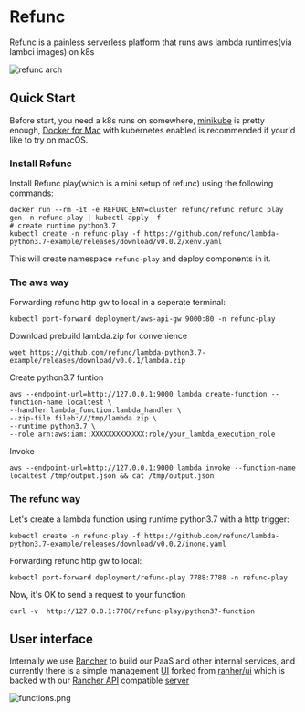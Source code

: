 # Refunc

Refunc is a painless serverless platform that runs aws lambda runtimes(via lambci images) on k8s

![refunc arch](https://user-images.githubusercontent.com/354668/50409374-188daf80-082d-11e9-9a9b-77407cd196ed.png)

## Quick Start

Before start, you need a k8s runs on somewhere, [minikube](https://github.com/kubernetes/minikube) is pretty enough, [Docker for Mac](https://docs.docker.com/docker-for-mac/kubernetes/) with kubernetes enabled is recommended if your'd like to try on macOS.

### Install Refunc

Install Refunc play(which is a mini setup of refunc) using the following commands:

```shell
docker run --rm -it -e REFUNC_ENV=cluster refunc/refunc refunc play gen -n refunc-play | kubectl apply -f -
# create runtime python3.7
kubectl create -n refunc-play -f https://github.com/refunc/lambda-python3.7-example/releases/download/v0.0.2/xenv.yaml
```

This will create namespace `refunc-play` and deploy components in it.

### The aws way

Forwarding refunc http gw to local in a seperate terminal:

```shell
kubectl port-forward deployment/aws-api-gw 9000:80 -n refunc-play
```

Download prebuild lambda.zip for convenience

```shell
wget https://github.com/refunc/lambda-python3.7-example/releases/download/v0.0.1/lambda.zip
```

Create python3.7 funtion

```shell
aws --endpoint-url=http://127.0.0.1:9000 lambda create-function --function-name localtest \
--handler lambda_function.lambda_handler \
--zip-file fileb:///tmp/lambda.zip \
--runtime python3.7 \
--role arn:aws:iam::XXXXXXXXXXXXX:role/your_lambda_execution_role
```

Invoke

```shell
aws --endpoint-url=http://127.0.0.1:9000 lambda invoke --function-name localtest /tmp/output.json && cat /tmp/output.json
```

### The refunc way

Let's create a lambda function using runtime python3.7 with a http trigger:

```shell
kubectl create -n refunc-play -f https://github.com/refunc/lambda-python3.7-example/releases/download/v0.0.2/inone.yaml
```

Forwarding refunc http gw to local:

```shell
kubectl port-forward deployment/refunc-play 7788:7788 -n refunc-play
```

Now, it's OK to send a request to your function

```shell
curl -v  http://127.0.0.1:7788/refunc-play/python37-function
```

## User interface

Internally we use [Rancher](https://rancher.com) to build our PaaS and other internal services, and currently there is a simple management [UI](https://github.com/refunc/refunc-ui) forked from [ranher/ui](https://github.com/rancher/ui) which is backed with our [Rancher API](https://github.com/rancher/api-spec) compatible [server](https://github.com/refunc/refunc-rancher)

![functions.png](https://user-images.githubusercontent.com/354668/44694551-b13f3900-aaa0-11e8-8a9a-a19d562ec8d1.png "Functions page")
